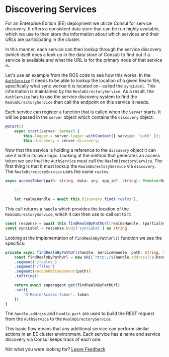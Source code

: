 # Discovering Services

For an Enterprise Edition \(EE\) deployment we utilize Consul for service discovery. It offers a consistent data store that can be run highly available, which we use to then store the information about which services and their URLs are participating in the cluster.

In this manner, each service can then lookup through the service discovery \(which itself does a look up in the data store of Consul\) to find out if a service is available and what the URL is for the primary node of that service is.

Let's use an example from the ROS code to see how this works. In the [`AuthService`](https://github.com/realm/realm-object-server-private/blob/master/src/services/AuthService.ts) it needs to be able to lookup the location of a given Realm file, specifically what sync worker it is located on--called the `syncLabel`. This information is maintained by the `RealmDirectoryService`. As a result, the `AuthService` has to use the service discovery system to find the `RealmDirectoryService` then call the endpoint on this service it needs.

Each service can register a function that is called when the `Server` starts. It will be passed in the `server` object which contains the `discovery` object:

```typescript
@Start()
    async start(server: Server) {
        this.logger = server.logger.withContext({ service: "auth" });
        this.discovery = server.discovery;
```

Now that the service is holding a reference to the `discovery` object it can use it within its own logic. Looking at the method that generates an access token we see that the `AuthService` must call the `RealmDirectoryService`. The first thing is that it must lookup the `RealmDirectoryService` via `discovery`. The `RealmDirectoryService` uses the name `realms`:

```typescript
async accessToken(path: string, data: any, app_id?: string): Promise<RealmAccessTokenResponse> {

    ...

    let realmsHandle = await this.discovery.find('realms');
```

This call returns a `handle` which provides the location of the `RealmDirectoryService`, which it can then use to call out to it:

```typescript
const response = await this.findRealmByPathUrl(realmsHandle, (partialSyncPath || path), data)
const syncLabel = response.body['syncLabel'] as string
```

Looking at the implementation of `findRealmByPathUrl()` function we see the specifics:

```typescript
private async findRealmByPathUrl(handle: ServiceHandle, path: string, token: any): Promise<any> {
    const findRealmByPathUrl = new URI(`http://${handle.address}:${handle.port}/`)
    .segment('/realms')
    .segment('/files')
    .segment(encodeURIComponent(path))
    .toString()

    return await superagent.get(findRealmByPathUrl)
    .set({
        'X-Realm-Access-Token': token
    })
}
```

The `handle.address` and `handle.port` are used to build the REST request from the `AuthService` to the `RealmDirectoryService`. 

This basic flow means that any additional service can perform similar actions in an EE cluster environment. Each service has a name and service discovery via Consul keeps track of each one.



Not what you were looking for? [Leave Feedback](https://realm3.typeform.com/to/A4guM3) 

